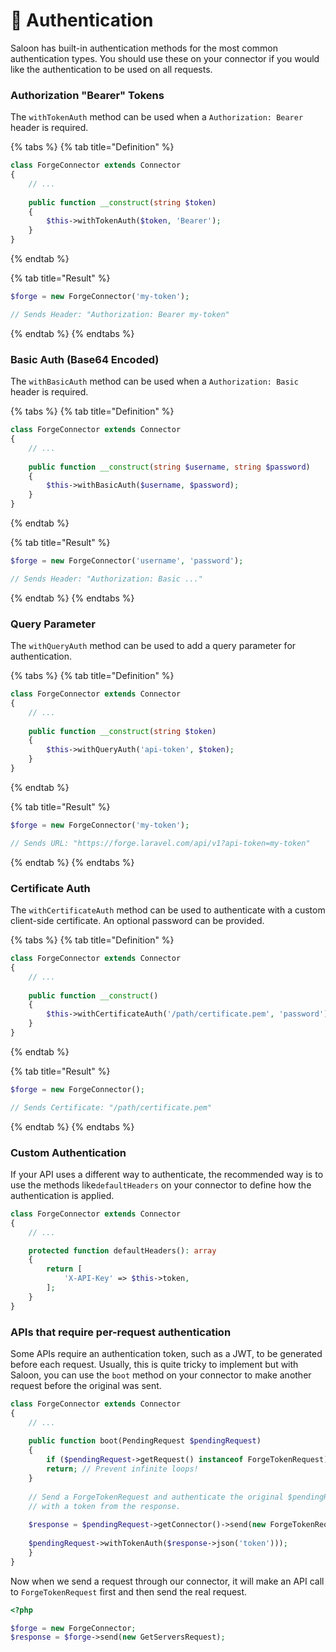 # 🔐 Authentication

Saloon has built-in authentication methods for the most common authentication types. You should use these on your connector if you would like the authentication to be used on all requests.

### Authorization "Bearer" Tokens

The `withTokenAuth` method can be used when a `Authorization: Bearer` header is required.

{% tabs %}
{% tab title="Definition" %}
```php
class ForgeConnector extends Connector
{
    // ...
    
    public function __construct(string $token)
    {
        $this->withTokenAuth($token, 'Bearer');
    }
}
```
{% endtab %}

{% tab title="Result" %}
```php
$forge = new ForgeConnector('my-token');

// Sends Header: "Authorization: Bearer my-token"
```
{% endtab %}
{% endtabs %}

### Basic Auth (Base64 Encoded)

The `withBasicAuth` method can be used when a `Authorization: Basic` header is required.

{% tabs %}
{% tab title="Definition" %}
```php
class ForgeConnector extends Connector
{
    // ...
    
    public function __construct(string $username, string $password)
    {
        $this->withBasicAuth($username, $password);
    }
}
```
{% endtab %}

{% tab title="Result" %}
```php
$forge = new ForgeConnector('username', 'password');

// Sends Header: "Authorization: Basic ..."
```
{% endtab %}
{% endtabs %}

### Query Parameter

The `withQueryAuth` method can be used to add a query parameter for authentication.&#x20;

{% tabs %}
{% tab title="Definition" %}
```php
class ForgeConnector extends Connector
{
    // ...
    
    public function __construct(string $token)
    {
        $this->withQueryAuth('api-token', $token);
    }
}
```
{% endtab %}

{% tab title="Result" %}
```php
$forge = new ForgeConnector('my-token');

// Sends URL: "https://forge.laravel.com/api/v1?api-token=my-token"
```
{% endtab %}
{% endtabs %}

### Certificate Auth

The `withCertificateAuth` method can be used to authenticate with a custom client-side certificate. An optional password can be provided.

{% tabs %}
{% tab title="Definition" %}
```php
class ForgeConnector extends Connector
{
    // ...
    
    public function __construct()
    {
        $this->withCertificateAuth('/path/certificate.pem', 'password');
    }
}
```
{% endtab %}

{% tab title="Result" %}
```php
$forge = new ForgeConnector();

// Sends Certificate: "/path/certificate.pem"
```
{% endtab %}
{% endtabs %}

### Custom Authentication

If your API uses a different way to authenticate, the recommended way is to use the methods like`defaultHeaders` on your connector to define how the authentication is applied.

```php
class ForgeConnector extends Connector
{
    // ...

    protected function defaultHeaders(): array
    {
        return [
            'X-API-Key' => $this->token,
        ];
    }
}
```

### APIs that require per-request authentication

Some APIs require an authentication token, such as a JWT, to be generated before each request. Usually, this is quite tricky to implement but with Saloon, you can use the `boot` method on your connector to make another request before the original was sent.

```php
class ForgeConnector extends Connector
{
    // ...
    
    public function boot(PendingRequest $pendingRequest)
    {
        if ($pendingRequest->getRequest() instanceof ForgeTokenRequest) {
	    return; // Prevent infinite loops!
	}
	
	// Send a ForgeTokenRequest and authenticate the original $pendingRequest
	// with a token from the response.
	
	$response = $pendingRequest->getConnector()->send(new ForgeTokenRequest);
	
	$pendingRequest->withTokenAuth($response->json('token')));
    }
}
```

Now when we send a request through our connector, it will make an API call to `ForgeTokenRequest` first and then send the real request.

```php
<?php

$forge = new ForgeConnector;
$response = $forge->send(new GetServersRequest);
```

